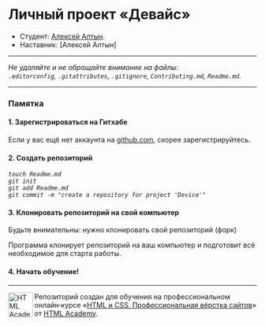 # Личный проект «Девайс»

* Студент: [Алексей Алтын](https://aaltn.github.io).
* Наставник: [Алексей Алтын]

---

_Не удаляйте и не обращайте внимание на файлы:_<br>
_`.editorconfig`, `.gitattributes`, `.gitignore`, `Contributing.md`, `Readme.md`._

---

### Памятка

#### 1. Зарегистрироваться на Гитхабе

Если у вас ещё нет аккаунта на [github.com](https://github.com/join), скорее зарегистрируйтесь.

#### 2. Создать репозиторий
_`touch Readme.md`_<br>
_`git init`_<br>
_`git add Readme.md`_<br>
_`git commit -m "create a repository for project 'Device'"`_<br>

#### 3. Клонировать репозиторий на свой компьютер

Будьте внимательны: нужно клонировать свой репозиторий (форк)

Программа клонирует репозиторий на ваш компьютер и подготовит всё необходимое для старта работы.

#### 4. Начать обучение!

---

<a href="https://htmlacademy.ru/intensive/htmlcss"><img align="left" width="50" height="50" alt="HTML Academy" src="https://up.htmlacademy.ru/static/img/intensive/htmlcss/logo-for-github-2.png"></a>

Репозиторий создан для обучения на профессиональном онлайн‑курсе «[HTML и CSS. Профессиональная вёрстка сайтов](https://htmlacademy.ru/intensive/htmlcss)» от [HTML Academy](https://htmlacademy.ru).
